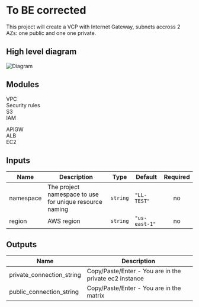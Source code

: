 # To BE corrected

This project will create a VCP with Internet Gateway, subnets accross 2 AZs: one public and one one private.



## High level diagram

![Diagram](img/demo-tform-aws-vpc.png)

## Modules
VPC <br />
Security rules <br />
S3 <br />
IAM <br />

APIGW <br />
ALB <br />
EC2 <br />

## Inputs

| Name | Description | Type | Default | Required |
|------|-------------|------|---------|:--------:|
| namespace | The project namespace to use for unique resource naming | `string` | `"LL-TEST"` | no |
| region | AWS region | `string` | `"us-east-1"` | no |

## Outputs

| Name | Description |
|------|-------------|
| private\_connection\_string | Copy/Paste/Enter - You are in the private ec2 instance |
| public\_connection\_string | Copy/Paste/Enter - You are in the matrix |
